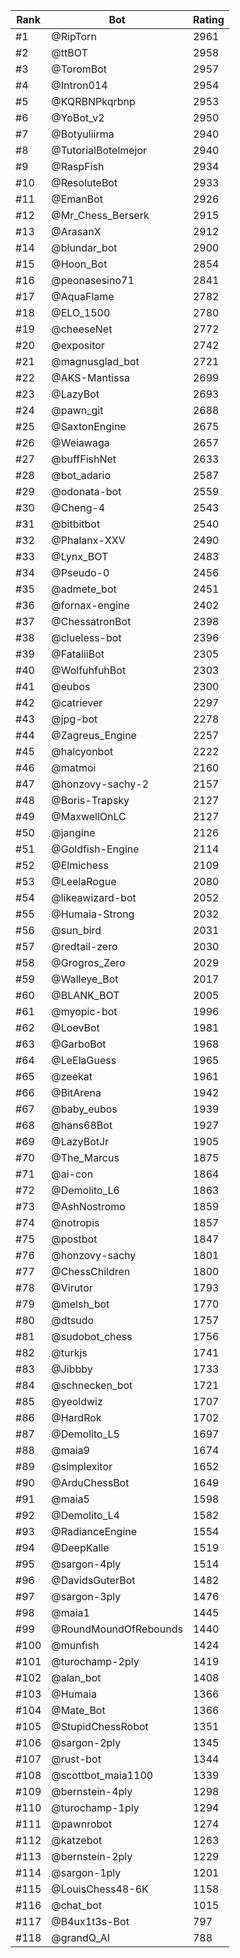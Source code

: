 Rank|Bot|Rating
---|---|---
#1|@RipTorn|2961
#2|@ttBOT|2958
#3|@ToromBot|2957
#4|@Intron014|2954
#5|@KQRBNPkqrbnp|2953
#6|@YoBot_v2|2950
#7|@Botyuliirma|2940
#8|@TutorialBotelmejor|2940
#9|@RaspFish|2934
#10|@ResoluteBot|2933
#11|@EmanBot|2926
#12|@Mr_Chess_Berserk|2915
#13|@ArasanX|2912
#14|@blundar_bot|2900
#15|@Hoon_Bot|2854
#16|@peonasesino71|2841
#17|@AquaFlame|2782
#18|@ELO_1500|2780
#19|@cheeseNet|2772
#20|@expositor|2742
#21|@magnusglad_bot|2721
#22|@AKS-Mantissa|2699
#23|@LazyBot|2693
#24|@pawn_git|2688
#25|@SaxtonEngine|2675
#26|@Weiawaga|2657
#27|@buffFishNet|2633
#28|@bot_adario|2587
#29|@odonata-bot|2559
#30|@Cheng-4|2543
#31|@bitbitbot|2540
#32|@Phalanx-XXV|2490
#33|@Lynx_BOT|2483
#34|@Pseudo-0|2456
#35|@admete_bot|2451
#36|@fornax-engine|2402
#37|@ChessatronBot|2398
#38|@clueless-bot|2396
#39|@FataliiBot|2305
#40|@WolfuhfuhBot|2303
#41|@eubos|2300
#42|@catriever|2297
#43|@jpg-bot|2278
#44|@Zagreus_Engine|2257
#45|@halcyonbot|2222
#46|@matmoi|2160
#47|@honzovy-sachy-2|2157
#48|@Boris-Trapsky|2127
#49|@MaxwellOnLC|2127
#50|@jangine|2126
#51|@Goldfish-Engine|2114
#52|@Elmichess|2109
#53|@LeelaRogue|2080
#54|@likeawizard-bot|2052
#55|@Humaia-Strong|2032
#56|@sun_bird|2031
#57|@redtail-zero|2030
#58|@Grogros_Zero|2029
#59|@Walleye_Bot|2017
#60|@BLANK_BOT|2005
#61|@myopic-bot|1996
#62|@LoevBot|1981
#63|@GarboBot|1968
#64|@LeElaGuess|1965
#65|@zeekat|1961
#66|@BitArena|1942
#67|@baby_eubos|1939
#68|@hans68Bot|1927
#69|@LazyBotJr|1905
#70|@The_Marcus|1875
#71|@ai-con|1864
#72|@Demolito_L6|1863
#73|@AshNostromo|1859
#74|@notropis|1857
#75|@postbot|1847
#76|@honzovy-sachy|1801
#77|@ChessChildren|1800
#78|@Virutor|1793
#79|@melsh_bot|1770
#80|@dtsudo|1757
#81|@sudobot_chess|1756
#82|@turkjs|1741
#83|@Jibbby|1733
#84|@schnecken_bot|1721
#85|@yeoldwiz|1707
#86|@HardRok|1702
#87|@Demolito_L5|1697
#88|@maia9|1674
#89|@simplexitor|1652
#90|@ArduChessBot|1649
#91|@maia5|1598
#92|@Demolito_L4|1582
#93|@RadianceEngine|1554
#94|@DeepKalle|1519
#95|@sargon-4ply|1514
#96|@DavidsGuterBot|1482
#97|@sargon-3ply|1476
#98|@maia1|1445
#99|@RoundMoundOfRebounds|1440
#100|@munfish|1424
#101|@turochamp-2ply|1419
#102|@alan_bot|1408
#103|@Humaia|1366
#104|@Mate_Bot|1366
#105|@StupidChessRobot|1351
#106|@sargon-2ply|1345
#107|@rust-bot|1344
#108|@scottbot_maia1100|1339
#109|@bernstein-4ply|1298
#110|@turochamp-1ply|1294
#111|@pawnrobot|1274
#112|@katzebot|1263
#113|@bernstein-2ply|1229
#114|@sargon-1ply|1201
#115|@LouisChess48-6K|1158
#116|@chat_bot|1015
#117|@B4ux1t3s-Bot|797
#118|@grandQ_AI|788
